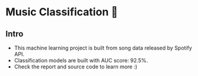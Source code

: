 # Music Classification 🎹
## Intro
* This machine learning project is built from song data released by Spotify API.
* Classification models are built with AUC score: 92.5%.
* Check the report and source code to learn more :)

